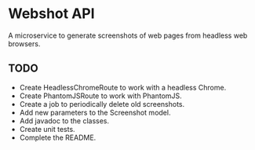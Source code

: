 # Webshot API

A microservice to generate screenshots of web pages from headless web browsers.

## TODO

- Create HeadlessChromeRoute to work with a headless Chrome.
- Create PhantomJSRoute to work with PhantomJS.
- Create a job to periodically delete old screenshots.
- Add new parameters to the Screenshot model.
- Add javadoc to the classes.
- Create unit tests.
- Complete the README.